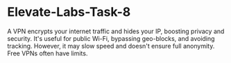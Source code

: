 # Elevate-Labs-Task-8
A VPN encrypts your internet traffic and hides your IP, boosting privacy and security. It's useful for public Wi-Fi, bypassing geo-blocks, and avoiding tracking. However, it may slow speed and doesn't ensure full anonymity. Free VPNs often have limits.
